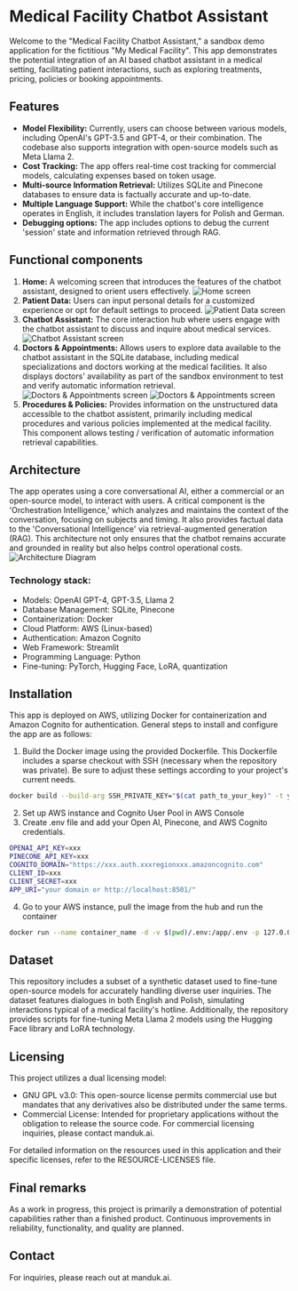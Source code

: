 # Medical Facility Chatbot Assistant

Welcome to the "Medical Facility Chatbot Assistant," a sandbox demo application for the fictitious "My Medical Facility". This app demonstrates the potential integration of an AI based chatbot assistant in a medical setting, facilitating patient interactions, such as exploring treatments, pricing, policies or booking appointments.

## Features
- **Model Flexibility:** Currently, users can choose between various models, including OpenAI's GPT-3.5 and GPT-4, or their combination. The codebase also supports integration with open-source models such as Meta Llama 2.
- **Cost Tracking:** The app offers real-time cost tracking for commercial models, calculating expenses based on token usage.
- **Multi-source Information Retrieval:** Utilizes SQLite and Pinecone databases to ensure data is factually accurate and up-to-date.
- **Multiple Language Support:** While the chatbot's core intelligence operates in English, it includes translation layers for Polish and German. 
- **Debugging options:** The app includes options to debug the current 'session' state and information retrieved through RAG. 

## Functional components
1. **Home:** A welcoming screen that introduces the features of the chatbot assistant, designed to orient users effectively.
![Home screen](other/home-screen.jpg)
2. **Patient Data:** Users can input personal details for a customized experience or opt for default settings to proceed.
![Patient Data screen](other/patient-data-screen.jpg)
3. **Chatbot Assistant:** The core interaction hub where users engage with the chatbot assistant to discuss and inquire about medical services.
![Chatbot Assistant screen](other/assistant-screen.jpg)
4. **Doctors & Appointments:** Allows users to explore data available to the chatbot assistant in the SQLite database, including medical specializations and doctors working at the medical facilities. It also displays doctors' availability as part of the sandbox environment to test and verify automatic information retrieval.
![Doctors & Appointments screen](other/doctors-screen-1.jpg)
![Doctors & Appointments screen](other/doctors-screen-2.jpg)
5. **Procedures & Policies:** Provides information on the unstructured data accessible to the chatbot assistent, primarily including medical procedures and various policies implemented at the medical facility. This component allows testing / verification of automatic information retrieval capabilities. 

## Architecture
The app operates using a core conversational AI, either a commercial or an open-source model, to interact with users. A critical component is the 'Orchestration Intelligence,' which analyzes and maintains the context of the conversation, focusing on subjects and timing. It also provides factual data to the 'Conversational Intelligence' via retrieval-augmented generation (RAG). This architecture not only ensures that the chatbot remains accurate and grounded in reality but also helps control operational costs.
![Architecture Diagram](other/architecture.jpg)

### Technology stack:
- Models: OpenAI GPT-4, GPT-3.5, Llama 2
- Database Management: SQLite, Pinecone
- Containerization: Docker
- Cloud Platform: AWS (Linux-based)
- Authentication: Amazon Cognito
- Web Framework: Streamlit
- Programming Language: Python
- Fine-tuning: PyTorch, Hugging Face, LoRA, quantization

## Installation
This app is deployed on AWS, utilizing Docker for containerization and Amazon Cognito for authentication. General steps to install and configure the app are as follows:
1. Build the Docker image using the provided Dockerfile. This Dockerfile includes a sparse checkout with SSH (necessary when the repository was private). Be sure to adjust these settings according to your project's current needs.
```bash
docker build --build-arg SSH_PRIVATE_KEY="$(cat path_to_your_key)" -t your_tags .
```
2. Set up AWS instance and Cognito User Pool in AWS Console
3. Create .env file and add your Open AI, Pinecone, and AWS Cognito credentials.
```bash
OPENAI_API_KEY=xxx
PINECONE_API_KEY=xxx
COGNITO_DOMAIN="https://xxx.auth.xxxregionxxx.amazoncognito.com"
CLIENT_ID=xxx
CLIENT_SECRET=xxx
APP_URI="your domain or http://localhost:8501/"
```
4. Go to your AWS instance, pull the image from the hub and run the container

```bash
docker run --name container_name -d -v $(pwd)/.env:/app/.env -p 127.0.0.1:8501:8501 docker_account_name/repo_name:tag_name
```

## Dataset
This repository includes a subset of a synthetic dataset used to fine-tune open-source models for accurately handling diverse user inquiries. The dataset features dialogues in both English and Polish, simulating interactions typical of a medical facility's hotline. Additionally, the repository provides scripts for fine-tuning Meta Llama 2 models using the Hugging Face library and LoRA technology.

## Licensing
This project utilizes a dual licensing model:
- GNU GPL v3.0: This open-source license permits commercial use but mandates that any derivatives also be distributed under the same terms.
- Commercial License: Intended for proprietary applications without the obligation to release the source code. For commercial licensing inquiries, please contact manduk.ai.

For detailed information on the resources used in this application and their specific licenses, refer to the RESOURCE-LICENSES file.

## Final remarks
As a work in progress, this project is primarily a demonstration of potential capabilities rather than a finished product. Continuous improvements in reliability, functionality, and quality are planned.

## Contact
For inquiries, please reach out at manduk.ai.
